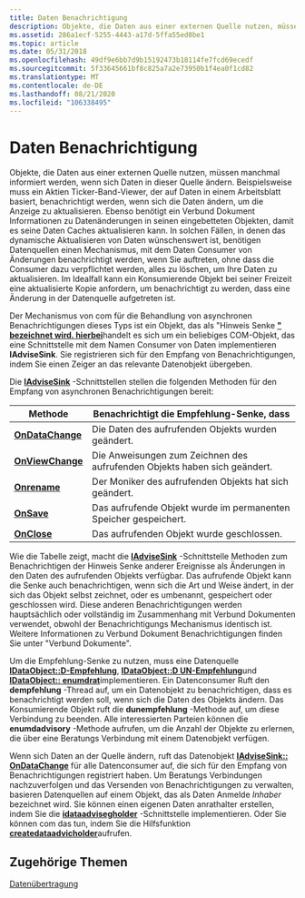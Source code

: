 ```yaml
---
title: Daten Benachrichtigung
description: Objekte, die Daten aus einer externen Quelle nutzen, müssen manchmal informiert werden, wenn sich Daten in dieser Quelle ändern.
ms.assetid: 286a1ecf-5255-4443-a17d-5ffa55ed0be1
ms.topic: article
ms.date: 05/31/2018
ms.openlocfilehash: 49df9e6bb7d9b15192473b18114fe7fcd69ecedf
ms.sourcegitcommit: 5f33645661bf8c825a7a2e73950b1f4ea0f1cd82
ms.translationtype: MT
ms.contentlocale: de-DE
ms.lasthandoff: 08/21/2020
ms.locfileid: "106338495"
---
```

# <a name="data-notification"></a>Daten Benachrichtigung

Objekte, die Daten aus einer externen Quelle nutzen, müssen manchmal informiert werden, wenn sich Daten in dieser Quelle ändern. Beispielsweise muss ein Aktien Ticker-Band-Viewer, der auf Daten in einem Arbeitsblatt basiert, benachrichtigt werden, wenn sich die Daten ändern, um die Anzeige zu aktualisieren. Ebenso benötigt ein Verbund Dokument Informationen zu Datenänderungen in seinen eingebetteten Objekten, damit es seine Daten Caches aktualisieren kann. In solchen Fällen, in denen das dynamische Aktualisieren von Daten wünschenswert ist, benötigen Datenquellen einen Mechanismus, mit dem Daten Consumer von Änderungen benachrichtigt werden, wenn Sie auftreten, ohne dass die Consumer dazu verpflichtet werden, alles zu löschen, um Ihre Daten zu aktualisieren. Im Idealfall kann ein Konsumierende Objekt bei seiner Freizeit eine aktualisierte Kopie anfordern, um benachrichtigt zu werden, dass eine Änderung in der Datenquelle aufgetreten ist.

Der Mechanismus von com für die Behandlung von asynchronen Benachrichtigungen dieses Typs ist ein Objekt, das als "Hinweis Senke [**" bezeichnet wird. hierbei**](/windows/desktop/api/ObjIdl/nn-objidl-iadvisesink)handelt es sich um ein beliebiges COM-Objekt, das eine Schnittstelle mit dem Namen Consumer von Daten implementieren **IAdviseSink**. Sie registrieren sich für den Empfang von Benachrichtigungen, indem Sie einen Zeiger an das relevante Datenobjekt übergeben.

Die [**IAdviseSink**](/windows/desktop/api/ObjIdl/nn-objidl-iadvisesink) -Schnittstellen stellen die folgenden Methoden für den Empfang von asynchronen Benachrichtigungen bereit:



| Methode                                                      | Benachrichtigt die Empfehlung-Senke, dass                                            |
|-------------------------------------------------------------|--------------------------------------------------------------------------|
| [**OnDataChange**](/windows/desktop/api/ObjIdl/nf-objidl-iadvisesink-ondatachange)<br/> | Die Daten des aufrufenden Objekts wurden geändert.<br/>                        |
| [**OnViewChange**](/windows/desktop/api/ObjIdl/nf-objidl-iadvisesink-onviewchange)<br/> | Die Anweisungen zum Zeichnen des aufrufenden Objekts haben sich geändert.<br/> |
| [**Onrename**](/windows/desktop/api/ObjIdl/nf-objidl-iadvisesink-onrename)<br/>         | Der Moniker des aufrufenden Objekts hat sich geändert.<br/>                     |
| [**OnSave**](/windows/desktop/api/ObjIdl/nf-objidl-iadvisesink-onsave)<br/>             | Das aufrufende Objekt wurde im permanenten Speicher gespeichert.<br/>      |
| [**OnClose**](/windows/desktop/api/ObjIdl/nf-objidl-iadvisesink-onclose)<br/>           | Das aufrufenden Objekt wurde geschlossen.<br/>                           |



 

Wie die Tabelle zeigt, macht die [**IAdviseSink**](/windows/desktop/api/ObjIdl/nn-objidl-iadvisesink) -Schnittstelle Methoden zum Benachrichtigen der Hinweis Senke anderer Ereignisse als Änderungen in den Daten des aufrufenden Objekts verfügbar. Das aufrufende Objekt kann die Senke auch benachrichtigen, wenn sich die Art und Weise ändert, in der sich das Objekt selbst zeichnet, oder es umbenannt, gespeichert oder geschlossen wird. Diese anderen Benachrichtigungen werden hauptsächlich oder vollständig im Zusammenhang mit Verbund Dokumenten verwendet, obwohl der Benachrichtigungs Mechanismus identisch ist. Weitere Informationen zu Verbund Dokument Benachrichtigungen finden Sie unter "Verbund Dokumente".

Um die Empfehlung-Senke zu nutzen, muss eine Datenquelle [**IDataObject::D-Empfehlung**](/windows/desktop/api/ObjIdl/nf-objidl-idataobject-dadvise), [**IDataObject::D UN-Empfehlung**](/windows/desktop/api/ObjIdl/nf-objidl-idataobject-dunadvise)und [**IDataObject:: enumdrat**](/windows/desktop/api/ObjIdl/nf-objidl-idataobject-enumdadvise)implementieren. Ein Datenconsumer Ruft den **dempfehlung** -Thread auf, um ein Datenobjekt zu benachrichtigen, dass es benachrichtigt werden soll, wenn sich die Daten des Objekts ändern. Das Konsumierende Objekt ruft die **dunempfehlung** -Methode auf, um diese Verbindung zu beenden. Alle interessierten Parteien können die **enumdadvisory** -Methode aufrufen, um die Anzahl der Objekte zu erlernen, die über eine Beratungs Verbindung mit einem Datenobjekt verfügen.

Wenn sich Daten an der Quelle ändern, ruft das Datenobjekt [**IAdviseSink:: OnDataChange**](/windows/desktop/api/ObjIdl/nf-objidl-iadvisesink-ondatachange) für alle Datenconsumer auf, die sich für den Empfang von Benachrichtigungen registriert haben. Um Beratungs Verbindungen nachzuverfolgen und das Versenden von Benachrichtigungen zu verwalten, basieren Datenquellen auf einem Objekt, das als Daten Anmelde *Inhaber* bezeichnet wird. Sie können einen eigenen Daten anrathalter erstellen, indem Sie die [**idataadvisegholder**](/windows/desktop/api/ObjIdl/nn-objidl-idataadviseholder) -Schnittstelle implementieren. Oder Sie können com das tun, indem Sie die Hilfsfunktion [**createdataadvicholder**](/windows/win32/api/ole2/nf-ole2-createdataadviseholder)aufrufen.

## <a name="related-topics"></a>Zugehörige Themen

<dl> <dt>

[Datenübertragung](data-transfer.md)
</dt> </dl>

 

